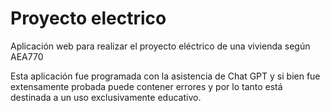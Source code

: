 # Proyecto electrico
 Aplicación web para realizar el proyecto eléctrico de una vivienda según AEA770

Esta aplicación fue programada con la asistencia de Chat GPT y si bien fue extensamente probada puede contener errores y por lo tanto está destinada a un uso exclusivamente educativo.
